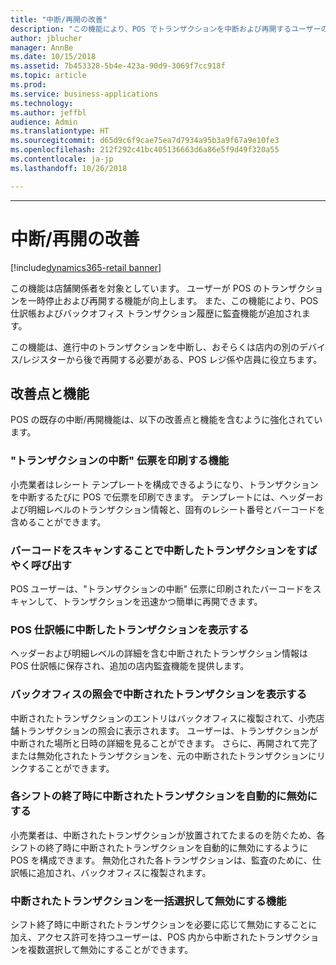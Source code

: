 ```yaml
---
title: "中断/再開の改善"
description: "この機能により、POS でトランザクションを中断および再開するユーザーの機能が向上し、POS 仕訳帳およびバックオフィス トランザクション履歴に監査機能が追加されます。"
author: jblucher
manager: AnnBe
ms.date: 10/15/2018
ms.assetid: 7b453328-5b4e-423a-90d9-3069f7cc918f
ms.topic: article
ms.prod: 
ms.service: business-applications
ms.technology: 
ms.author: jeffbl
audience: Admin
ms.translationtype: HT
ms.sourcegitcommit: d65d9c6f9cae75ea7d7934a95b3a9f67a9e10fe3
ms.openlocfilehash: 212f292c41bc405136663d6a86e5f9d49f320a55
ms.contentlocale: ja-jp
ms.lasthandoff: 10/26/2018

---
```

---

# <a name="suspendresume-improvements"></a>中断/再開の改善

[!include[dynamics365-retail banner](../includes/dynamics365-retail.md)]

この機能は店舗関係者を対象としています。 ユーザーが POS のトランザクションを一時停止および再開する機能が向上します。 また、この機能により、POS 仕訳帳およびバックオフィス トランザクション履歴に監査機能が追加されます。

この機能は、進行中のトランザクションを中断し、おそらくは店内の別のデバイス/レジスターから後で再開する必要がある、POS レジ係や店員に役立ちます。

## <a name="improvements-and-capabilities"></a>改善点と機能
POS の既存の中断/再開機能は、以下の改善点と機能を含むように強化されています。

### <a name="ability-to-print-a-suspend-transaction-slip"></a>"トランザクションの中断" 伝票を印刷する機能
小売業者はレシート テンプレートを構成できるようになり、トランザクションを中断するたびに POS で伝票を印刷できます。 テンプレートには、ヘッダーおよび明細レベルのトランザクション情報と、固有のレシート番号とバーコードを含めることができます。

### <a name="quickly-recall-suspended-transactions-by-scanning-barcodes"></a>バーコードをスキャンすることで中断したトランザクションをすばやく呼び出す
POS ユーザーは、"トランザクションの中断" 伝票に印刷されたバーコードをスキャンして、トランザクションを迅速かつ簡単に再開できます。

### <a name="view-suspended-transactions-in-the-pos-journal"></a>POS 仕訳帳に中断したトランザクションを表示する
ヘッダーおよび明細レベルの詳細を含む中断されたトランザクション情報は POS 仕訳帳に保存され、追加の店内監査機能を提供します。  

### <a name="view-suspended-transactions-in-back-office-inquiries"></a>バックオフィスの照会で中断されたトランザクションを表示する
中断されたトランザクションのエントリはバックオフィスに複製されて、小売店舗トランザクションの照会に表示されます。 ユーザーは、トランザクションが中断された場所と日時の詳細を見ることができます。 さらに、再開されて完了または無効化されたトランザクションを、元の中断されたトランザクションにリンクすることができます。

### <a name="automatically-void-suspended-transactions-at-the-end-of-each-shift"></a>各シフトの終了時に中断されたトランザクションを自動的に無効にする
小売業者は、中断されたトランザクションが放置されてたまるのを防ぐため、各シフトの終了時に中断されたトランザクションを自動的に無効にするように POS を構成できます。 無効化された各トランザクションは、監査のために、仕訳帳に追加され、バックオフィスに複製されます。

### <a name="ability-to-bulk-select-and-void-suspended-transactions"></a>中断されたトランザクションを一括選択して無効にする機能
シフト終了時に中断されたトランザクションを必要に応じて無効にすることに加え、アクセス許可を持つユーザーは、POS 内から中断されたトランザクションを複数選択して無効にすることができます。 



